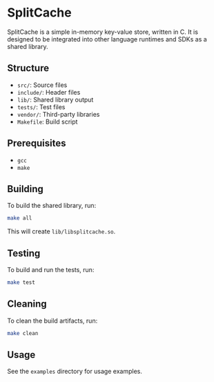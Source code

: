 # SplitCache

SplitCache is a simple in-memory key-value store, written in C. It is designed to be integrated into other language runtimes and SDKs as a shared library.

## Structure

- `src/`: Source files
- `include/`: Header files
- `lib/`: Shared library output
- `tests/`: Test files
- `vendor/`: Third-party libraries
- `Makefile`: Build script

## Prerequisites

- `gcc`
- `make`

## Building

To build the shared library, run:

```bash
make all
```

This will create `lib/libsplitcache.so`.

## Testing

To build and run the tests, run:

```bash
make test
```

## Cleaning

To clean the build artifacts, run:

```bash
make clean
```

## Usage

See the `examples` directory for usage examples.